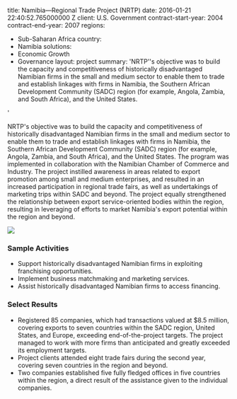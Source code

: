 
title: Namibia—Regional Trade Project (NRTP)
date: 2016-01-21 22:40:52.765000000 Z
client: U.S. Government
contract-start-year: 2004
contract-end-year: 2007
regions:
- Sub-Saharan Africa
country:
- Namibia
solutions:
- Economic Growth
- Governance
layout: project
summary: 'NRTP''s objective was to build the capacity and competitiveness of historically
  disadvantaged Namibian firms in the small and medium sector to enable them to trade
  and establish linkages with firms in Namibia, the Southern African Development Community
  (SADC) region (for example, Angola, Zambia, and South Africa), and the United States.

'


NRTP's objective was to build the capacity and competitiveness of historically disadvantaged Namibian firms in the small and medium sector to enable them to trade and establish linkages with firms in Namibia, the Southern African Development Community (SADC) region (for example, Angola, Zambia, and South Africa), and the United States. The program was implemented in collaboration with the Namibian Chamber of Commerce and Industry. The project instilled awareness in areas related to export promotion among small and medium enterprises, and resulted in an increased participation in regional trade fairs, as well as undertakings of marketing trips within SADC and beyond. The project equally strengthened the relationship between export service-oriented bodies within the region, resulting in leveraging of efforts to market Namibia's export potential within the region and beyond.

![][1]

###  Sample Activities

* Support historically disadvantaged Namibian firms in exploiting franchising opportunities.
* Implement business matchmaking and marketing services.
* Assist historically disadvantaged Namibian firms to access financing.

###  Select Results

* Registered 85 companies, which had transactions valued at $8.5 million, covering exports to seven countries within the SADC region, United States, and Europe, exceeding end-of-the-project targets. The project managed to work with more firms than anticipated and greatly exceeded its employment targets.
* Project clients attended eight trade fairs during the second year, covering seven countries in the region and beyond.
* Two companies established five fully fledged offices in five countries within the region, a direct result of the assistance given to the individual companies.

[1]: https://assetify-dai.com/projects/namibia_0.jpg
